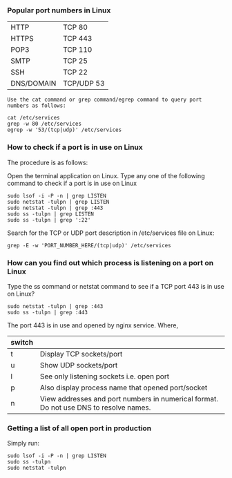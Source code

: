 ### Popular port numbers in Linux



|            |            |
| ---------- | ---------- |
| HTTP       | TCP 80     |
| HTTPS      | TCP 443    |
| POP3       | TCP 110    |
| SMTP       | TCP 25     |
| SSH        | TCP 22     |
| DNS/DOMAIN | TCP/UDP 53 |

    Use the cat command or grep command/egrep command to query port numbers as follows:

```
cat /etc/services
grep -w 80 /etc/services
egrep -w '53/(tcp|udp)' /etc/services
```

### How to check if a port is in use on Linux

The procedure is as follows:

Open the terminal application on Linux.
Type any one of the following command to check if a port is in use on Linux
```
sudo lsof -i -P -n | grep LISTEN
sudo netstat -tulpn | grep LISTEN
sudo netstat -tulpn | grep :443
sudo ss -tulpn | grep LISTEN
sudo ss -tulpn | grep ':22'
```

Search for the TCP or UDP port description in /etc/services file on Linux:
```
grep -E -w 'PORT_NUMBER_HERE/(tcp|udp)' /etc/services
```

### How can you find out which process is listening on a port on Linux

Type the ss command or netstat command to see if a TCP port 443 is in use on Linux?

```
sudo netstat -tulpn | grep :443
sudo ss -tulpn | grep :443
```

The port 443 is in use and opened by nginx service. Where,



|  switch   |                                                                                       |
| --- | ------------------------------------------------------------------------------------- |
| t  | Display TCP sockets/port                                                              |
| u  | Show UDP sockets/port                                                                 |
| l  | See only listening sockets i.e. open port                                             |
| p  | Also display process name that opened port/socket                                     |
| n  | View addresses and port numbers in numerical format. Do not use DNS to resolve names. |

    
### Getting a list of all open port in production

Simply run:

```
sudo lsof -i -P -n | grep LISTEN
sudo ss -tulpn
sudo netstat -tulpn
```
